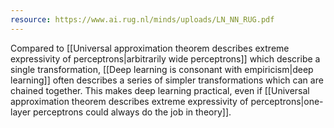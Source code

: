 ```yaml
---
resource: https://www.ai.rug.nl/minds/uploads/LN_NN_RUG.pdf
---
```


Compared to [[Universal approximation theorem describes extreme expressivity of perceptrons|arbitrarily wide perceptrons]] which describe a single transformation, [[Deep learning is consonant with empiricism|deep learning]] often describes a series of simpler transformations which can are chained together. This makes deep learning practical, even if [[Universal approximation theorem describes extreme expressivity of perceptrons|one-layer perceptrons could always do the job in theory]].